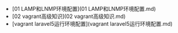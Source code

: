 * [01 LAMP和LNMP环境配置](01 LAMP和LNMP环境配置.md)
* [02 vagrant高级知识](02 vagrant高级知识.md)
* [vagrant laravel5运行环境配置](vagrant laravel5运行环境配置.md)
